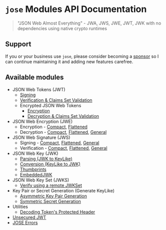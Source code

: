 # `jose` Modules API Documentation

> "JSON Web Almost Everything" - JWA, JWS, JWE, JWT, JWK with no dependencies using native crypto runtimes

## Support

If you or your business use `jose`, please consider becoming a [sponsor][support-sponsor] so I can continue maintaining it and adding new features carefree.

## Available modules

- JSON Web Tokens (JWT)
  - [Signing](https://github.com/panva/jose/blob/v3.15.3/docs/classes/jwt_sign.SignJWT.md#readme)
  - [Verification & Claims Set Validation](https://github.com/panva/jose/blob/v3.15.3/docs/functions/jwt_verify.jwtVerify.md#readme)
  - Encrypted JSON Web Tokens
    - [Encryption](https://github.com/panva/jose/blob/v3.15.3/docs/classes/jwt_encrypt.EncryptJWT.md#readme)
    - [Decryption & Claims Set Validation](https://github.com/panva/jose/blob/v3.15.3/docs/functions/jwt_decrypt.jwtDecrypt.md#readme)
- JSON Web Encryption (JWE)
  - Encryption - [Compact](https://github.com/panva/jose/blob/v3.15.3/docs/classes/jwe_compact_encrypt.CompactEncrypt.md#readme), [Flattened](https://github.com/panva/jose/blob/v3.15.3/docs/classes/jwe_flattened_encrypt.FlattenedEncrypt.md#readme)
  - Decryption - [Compact](https://github.com/panva/jose/blob/v3.15.3/docs/functions/jwe_compact_decrypt.compactDecrypt.md#readme), [Flattened](https://github.com/panva/jose/blob/v3.15.3/docs/functions/jwe_flattened_decrypt.flattenedDecrypt.md#readme), [General](https://github.com/panva/jose/blob/v3.15.3/docs/functions/jwe_general_decrypt.generalDecrypt.md#readme)
- JSON Web Signature (JWS)
  - Signing - [Compact](https://github.com/panva/jose/blob/v3.15.3/docs/classes/jws_compact_sign.CompactSign.md#readme), [Flattened](https://github.com/panva/jose/blob/v3.15.3/docs/classes/jws_flattened_sign.FlattenedSign.md#readme), [General](https://github.com/panva/jose/blob/v3.15.3/docs/classes/jws_general_sign.GeneralSign.md#readme)
  - Verification - [Compact](https://github.com/panva/jose/blob/v3.15.3/docs/functions/jws_compact_verify.compactVerify.md#readme), [Flattened](https://github.com/panva/jose/blob/v3.15.3/docs/functions/jws_flattened_verify.flattenedVerify.md#readme), [General](https://github.com/panva/jose/blob/v3.15.3/docs/functions/jws_general_verify.generalVerify.md#readme)
- JSON Web Key (JWK)
  - [Parsing (JWK to KeyLike)](https://github.com/panva/jose/blob/v3.15.3/docs/functions/jwk_parse.parseJwk.md#readme)
  - [Conversion (KeyLike to JWK)](https://github.com/panva/jose/blob/v3.15.3/docs/functions/jwk_from_key_like.fromKeyLike.md#readme)
  - [Thumbprints](https://github.com/panva/jose/blob/v3.15.3/docs/functions/jwk_thumbprint.calculateThumbprint.md#readme)
  - [EmbeddedJWK](https://github.com/panva/jose/blob/v3.15.3/docs/functions/jwk_embedded.EmbeddedJWK.md#readme)
- JSON Web Key Set (JWKS)
  - [Verify using a remote JWKSet](https://github.com/panva/jose/blob/v3.15.3/docs/functions/jwks_remote.createRemoteJWKSet.md#readme)
- Key Pair or Secret Generation (Generate KeyLike)
  - [Asymmetric Key Pair Generation](https://github.com/panva/jose/blob/v3.15.3/docs/functions/util_generate_key_pair.generateKeyPair.md#readme)
  - [Symmetric Secret Generation](https://github.com/panva/jose/blob/v3.15.3/docs/functions/util_generate_secret.generateSecret.md#readme)
- Utilities
  - [Decoding Token's Protected Header](https://github.com/panva/jose/blob/v3.15.3/docs/functions/util_decode_protected_header.decodeProtectedHeader.md#readme)
- [Unsecured JWT](https://github.com/panva/jose/blob/v3.15.3/docs/classes/jwt_unsecured.UnsecuredJWT.md#readme)
- [JOSE Errors](https://github.com/panva/jose/blob/v3.15.3/docs/modules/util_errors.md#readme)

[support-sponsor]: https://github.com/sponsors/panva
